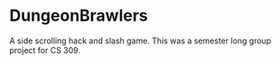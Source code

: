 DungeonBrawlers
===============

A side scrolling hack and slash game. This was a semester long group project for CS 309.

